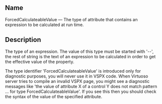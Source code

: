 <div id="vc_type_forcedcalculateablevalue" class="refentry">

<div class="titlepage">

</div>

<div class="refnamediv">

## Name

ForcedCalculateableValue — The type of attribute that contains an
expression to be calculated at run time.

</div>

<div id="vc_desc_forcedcalculateablevalue" class="refsect1">

## Description

The type of an expression. The value of this type must be started with
'--', the rest of string is the text of an expression to be calculated
in order to get the effective value of the property.

The type identifier 'ForcedCalculateableValue' is introduced only for
diagnostic purposes, you will never use it in VSPX code. When Virtuoso
server tries to compile an invalid VSPX page, you might see a diagnostic
messages like 'the value of attribute X of a control Y does not match
pattern ... for type ForcedCalculateableValue'. If you see this then you
should check the syntax of the value of the specified attribute.

</div>

</div>
